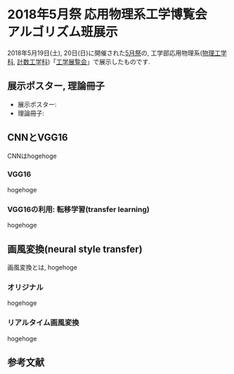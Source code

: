 
# 2018年5月祭 応用物理系工学博覧会　アルゴリズム班展示
2018年5月19日(土), 20日(日)に開催された[5月祭](https://gogatsusai.jp/91/visitor/)の, 工学部応用物理系([物理工学科](http://www.ap.t.u-tokyo.ac.jp/), [計数工学科](https://www.keisu.t.u-tokyo.ac.jp/))「[工学展覧会](https://ap-phys.net/18/)」で展示したものです.

## 展示ポスター, 理論冊子
- 展示ポスター:
- 理論冊子: 


## CNNとVGG16
CNNはhogehoge
### VGG16
hogehoge
### VGG16の利用: 転移学習(transfer learning)
hogehoge

## 画風変換(neural style transfer)
画風変換とは, hogehoge
### オリジナル
hogehoge
### リアルタイム画風変換
hogehoge


## 参考文献
